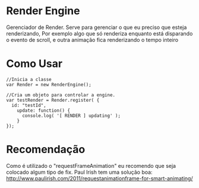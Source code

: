 Render Engine
============

Gerenciador de Render.
Serve para gerenciar o que eu preciso que esteja renderizando, 
Por exemplo algo que só renderiza enquanto está disparando o evento de scroll,
e outra animação fica renderizando o tempo inteiro


Como Usar
============
```
//Inicia a classe
var Render = new RenderEngine();

//Cria um objeto para controlar a engine.
var testRender = Render.register( {
  id: "testId",
	update: function() {
	  console.log( '[ RENDER ] updating' );
	}
});
```

Recomendação
============

Como é utilizado o "requestFrameAnimation" eu recomendo que seja colocado algum tipo de fix.
Paul Irish tem uma solução boa:
http://www.paulirish.com/2011/requestanimationframe-for-smart-animating/
